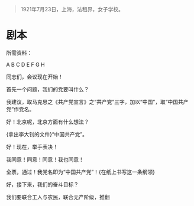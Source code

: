 > 1921年7月23日，上海，法租界，女子学校。

# 剧本

所需资料：



A B C D E F G H

同志们，会议现在开始！

首先一个问题，我们的党要叫什么？

我建议，取马克思之《共产党宣言》之“共产党”三字，加以“中国”，取“中国共产党”作党名。

好！北京呢，北京方面有什么想法？

{拿出李大钊的文件}“中国共产党”。

好！现在，举手表决！

我同意！同意！同意！我也同意！

全票，通过！我党名即为“中国共产党”！{在纸上书写这一条纲领}



好，接下来，我们的奋斗目标？

我们要联合工人与农民，联合无产阶级，推翻